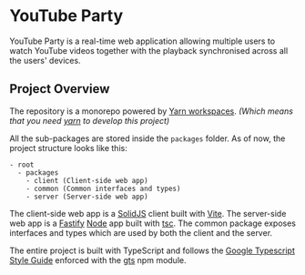 # YouTube Party

YouTube Party is a real-time web application allowing multiple users to watch YouTube videos together with the playback synchronised across all the users' devices.

## Project Overview

The repository is a monorepo powered by [Yarn workspaces](https://yarnpkg.com/features/workspaces). _(Which means that you need [yarn](https://yarnpkg.com) to develop this project)_ 

All the sub-packages are stored inside the `packages` folder. As of now, the project structure looks like this:

```
- root
  - packages
    - client (Client-side web app)
    - common (Common interfaces and types)
    - server (Server-side web app)
```

The client-side web app is a [SolidJS](https://www.solidjs.com) client built with [Vite](https://vitejs.dev). The server-side web app is a [Fastify](https://www.fastify.io) [Node](https://nodejs.dev) app built with [tsc](https://www.typescriptlang.org/docs/handbook/compiler-options.html). The common package exposes interfaces and types which are used by both the client and the server.

The entire project is built with TypeScript and follows the [Google Typescript Style Guide](https://google.github.io/styleguide/tsguide.html) enforced with the [gts](https://www.npmjs.com/package/gts) npm module.
